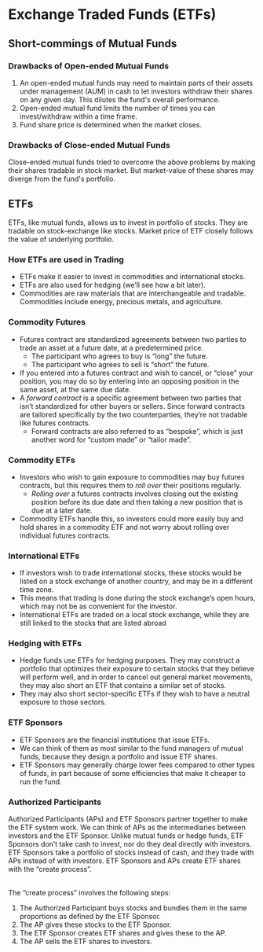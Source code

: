# Exchange Traded Funds (ETFs)

## Short-commings of Mutual Funds

### Drawbacks of Open-ended Mutual Funds
1. An open-ended mutual funds may need to maintain parts of their assets under management (AUM) in cash to let investors withdraw their shares on any given day. This dilutes the fund's overall performance.
2. Open-ended mutual fund limits the number of times you can invest/withdraw within a time frame.
3. Fund share price is determined when the market closes.

### Drawbacks of Close-ended Mutual Funds

Close-ended mutual funds tried to overcome the above problems by making their shares tradable in stock market. But market-value of these shares may diverge from the fund's portfolio.

## ETFs

ETFs, like mutual funds, allows us to invest in portfolio of stocks. They are tradable on stock-exchange like stocks. Market price of ETF closely follows the value of underlying portfolio.

### How ETFs are used in Trading
* ETFs make it easier to invest in commodities and international stocks.
* ETFs are also used for hedging (we’ll see how a bit later).
* Commodities are raw materials that are interchangeable and tradable. Commodities include energy, precious metals, and agriculture.

### Commodity Futures
* Futures contract are standardized agreements between two parties to trade an asset at a future date, at a predetermined price.
  * The participant who agrees to buy is “long” the future.
  * The participant who agrees to sell is “short” the future.
* If you entered into a futures contract and wish to cancel, or “close” your position, you may do so by entering into an opposing position in the same asset, at the same due date.
* A *forward contract* is a specific agreement between two parties that isn’t standardized for other buyers or sellers. Since forward contracts are tailored specifically by the two counterparties, they’re not tradable like futures contracts. 
  * Forward contracts are also referred to as “bespoke”, which is just another word for “custom made” or “tailor made”.
  
### Commodity ETFs
* Investors who wish to gain exposure to commodities may buy futures contracts, but this requires them to *roll over* their positions regularly. 
  * *Rolling over* a futures contracts involves closing out the existing position before its due date and then taking a new position that is due at a later date. 
* Commodity ETFs handle this, so investors could more easily buy and hold shares in a commodity ETF and not worry about rolling over individual futures contracts.

### International ETFs
* If investors wish to trade international stocks, these stocks would be listed on a stock exchange of another country, and may be in a different time zone. 
* This means that trading is done during the stock exchange’s open hours, which may not be as convenient for the investor.
* International ETFs are traded on a local stock exchange, while they are still linked to the stocks that are listed abroad

### Hedging with ETFs
* Hedge funds use ETFs for hedging purposes. They may construct a portfolio that optimizes their exposure to certain stocks that they believe will perform well, and in order to cancel out general market movements, they may also short an ETF that contains a similar set of stocks. 
* They may also short sector-specific ETFs if they wish to have a neutral exposure to those sectors.

### ETF Sponsors
* ETF Sponsors are the financial institutions that issue ETFs. 
* We can think of them as most similar to the fund managers of mutual funds, because they design a portfolio and issue ETF shares. 
* ETF Sponsors may generally charge lower fees compared to other types of funds, in part because of some efficiencies that make it cheaper to run the fund.

### Authorized Participants
Authorized Participants (APs) and ETF Sponsors partner together to make the ETF system work. We can think of APs as the intermediaries between investors and the ETF Sponsor. Unlike mutual funds or hedge funds, ETF Sponsors don’t take cash to invest, nor do they deal directly with investors. ETF Sponsors take a portfolio of stocks instead of cash, and they trade with APs instead of with investors. ETF Sponsors and APs create ETF shares with the “create process”.<br><br>

The “create process” involves the following steps:<br>

1. The Authorized Participant buys stocks and bundles them in the same proportions as defined by the ETF Sponsor.
2. The AP gives these stocks to the ETF Sponsor.
3. The ETF Sponsor creates ETF shares and gives these to the AP.
4. The AP sells the ETF shares to investors.










